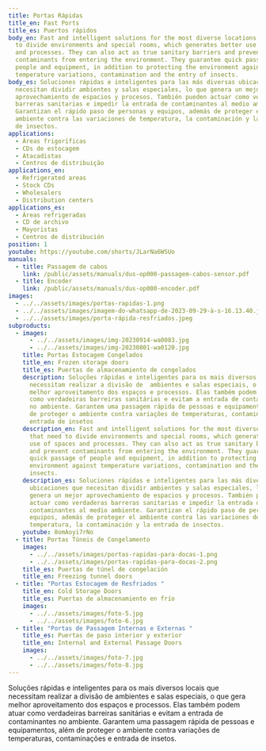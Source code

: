 ```yaml
---
title: Portas Rápidas
title_en: Fast Ports
title_es: Puertos rápidos
body_en: Fast and intelligent solutions for the most diverse locations that need
  to divide environments and special rooms, which generates better use of spaces
  and processes. They can also act as true sanitary barriers and prevent
  contaminants from entering the environment. They guarantee quick passage of
  people and equipment, in addition to protecting the environment against
  temperature variations, contamination and the entry of insects.
body_es: Soluciones rápidas e inteligentes para las más diversas ubicaciones que
  necesitan dividir ambientes y salas especiales, lo que genera un mejor
  aprovechamiento de espacios y procesos. También pueden actuar como verdaderas
  barreras sanitarias e impedir la entrada de contaminantes al medio ambiente.
  Garantizan el rápido paso de personas y equipos, además de proteger el
  ambiente contra las variaciones de temperatura, la contaminación y la entrada
  de insectos.
applications:
  - Áreas frigoríficas
  - CDs de estocagem
  - Atacadistas
  - Centros de distribuição
applications_en:
  - Refrigerated areas
  - Stock CDs
  - Wholesalers
  - Distribution centers
applications_es:
  - Áreas refrigeradas
  - CD de archivo
  - Mayoristas
  - Centros de distribución
position: 1
youtube: https://youtube.com/shorts/JLarNa6WSUo
manuals:
  - title: Passagem de cabos
    link: /public/assets/manuals/dus-op000-passagem-cabos-sensor.pdf
  - title: Encoder
    link: /public/assets/manuals/dus-op000-encoder.pdf
images:
  - ../../assets/images/portas-rapidas-1.png
  - ../../assets/images/imagem-do-whatsapp-de-2023-09-29-à-s-16.13.40.jpg
  - ../../assets/images/porta-rápida-resfriados.jpeg
subproducts:
  - images:
      - ../../assets/images/img-20230914-wa0083.jpg
      - ../../assets/images/img-20230801-wa0120.jpg
    title: Portas Estocagem Congelados
    title_en: Frozen storage doors
    title_es: Puertas de almacenamiento de congelados
    description: Soluções rápidas e inteligentes para os mais diversos locais que
      necessitam realizar a divisão de  ambientes e salas especiais, o que gera
      melhor aproveitamento dos espaços e processos. Elas também podem atuar
      como verdadeiras barreiras sanitárias e evitam a entrada de contaminantes
      no ambiente. Garantem uma passagem rápida de pessoas e equipamentos, além
      de proteger o ambiente contra variações de temperaturas, contaminações e
      entrada de insetos
    description_en: Fast and intelligent solutions for the most diverse locations
      that need to divide environments and special rooms, which generates better
      use of spaces and processes. They can also act as true sanitary barriers
      and prevent contaminants from entering the environment. They guarantee
      quick passage of people and equipment, in addition to protecting the
      environment against temperature variations, contamination and the entry of
      insects.
    description_es: Soluciones rápidas e inteligentes para las más diversas
      ubicaciones que necesitan dividir ambientes y salas especiales, lo que
      genera un mejor aprovechamiento de espacios y procesos. También pueden
      actuar como verdaderas barreras sanitarias e impedir la entrada de
      contaminantes al medio ambiente. Garantizan el rápido paso de personas y
      equipos, además de proteger el ambiente contra las variaciones de
      temperatura, la contaminación y la entrada de insectos.
    youtube: 8omAoyi7rNo
  - title: Portas Túneis de Congelamento
    images:
      - ../../assets/images/portas-rapidas-para-docas-1.png
      - ../../assets/images/portas-rapidas-para-docas-2.png
    title_es: Puertas de túnel de congelación
    title_en: Freezing tunnel doors
  - title: "Portas Estocagem de Resfriados "
    title_en: Cold Storage Doors
    title_es: Puertas de almacenamiento en frío
    images:
      - ../../assets/images/foto-5.jpg
      - ../../assets/images/foto-6.jpg
  - title: "Portas de Passagem Internas e Externas "
    title_es: Puertas de paso interior y exterior
    title_en: Internal and External Passage Doors
    images:
      - ../../assets/images/foto-7.jpg
      - ../../assets/images/foto-8.jpg
---
```


Soluções rápidas e inteligentes para os mais diversos locais que necessitam realizar a divisão de ambientes e salas especiais, o que gera melhor aproveitamento dos espaços e processos. Elas também podem atuar como verdadeiras barreiras sanitárias e evitam a entrada de contaminantes no ambiente. Garantem uma passagem rápida de pessoas e equipamentos, além de proteger o ambiente contra variações de temperaturas, contaminações e entrada de insetos.

